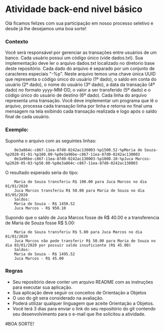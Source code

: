 # Atividade back-end nivel básico

Olá ficamos felizes com sua participação em nosso processo seletivo e desde já lhe desejamos uma boa sorte!

### Contexto
Você será responsável por gerenciar as transações entre usuários de um banco. Cada usuário possui um código único (vide dados.txt).
Sua implementação deve ler o arquivo dados.txt localizado no diretorio base deste repositório. Cada dado do arquivo é separado por um conjunto de caracteres especiais "-%p". Neste arquivo temos uma chave única UUID que representa o código único do usuário (1º dado), o saldo em conta do usuário (2º dado), o nome do usuário (3º dado), a data da transação (4º dado) no formato yyyy-MM-DD, o valor a ser transferido (5º dado) e o código único do usuário de destino (6º dado). Cada linha do arquivo representa uma transação.
Você deve implementar um programa que lê o arquivo, processa cada transação linha por linha e retorna no final uma mensagem na tela exibindo cada transação realizada e logo após o saldo final de cada usuário.

### Exemplo:
Suponha o arquivo com as seguintes linhas:

        0e3a864c-c867-11ea-87d0-0242ac130003-%p1500.52-%pMaria de Souza-%p2020-01-01-%p100.00-%p0e3a96be-c867-11ea-87d0-0242ac130003
        0e3a96be-c867-11ea-87d0-0242ac130003-%p1000.10-%pJuca Marcos-%p2020-05-03-%p50.00-%p0e3a864c-c867-11ea-87d0-0242ac130003

O resultado esperado seria do tipo:

        Maria de Souza transferiu R$ 100.00 para Juca Marcos no dia 01/01/2020
        Juca Marcos transferiu R$ 50.00 para Maria de Souza no dia 03/05/2020
        Saldos:
        Maria de Souza - R$ 1450.52
        Juca Marcos - R$ 950.10

Supondo que o saldo de Juca Marcos fosse de R$ 40.00 e a transferencia de Maria de Souza fosse R$ 5.00:

        Maria de Souza transferiu R$ 5.00 para Juca Marcos no dia 01/01/2020
        Juca Marcos não pode transferir R$ 50.00 para Maria de Souza no dia 03/01/2020 por possuir saldo insuficiente (R$ 45.00)
        Saldos:
        Maria de Souza - R$ 1495.52
        Juca Marcos - R$ 45.00
        
### Regras
  - Seu repositório deve conter um arquivo README com as instruções para executar sua aplicação.
  - Sua aplicação deve seguir os conceitos de Orientação a Objetos
  - O uso do git sera considerado na avaliação.
  - Poderá utilizar qualquer linguagem que aceite Orientação a Objetos.
  - Você terá 3 dias para enviar o link do seu repositório do git contendo seu desenvolvimento para o e-mail que lhe solicitou a atividade.

#BOA SORTE!
